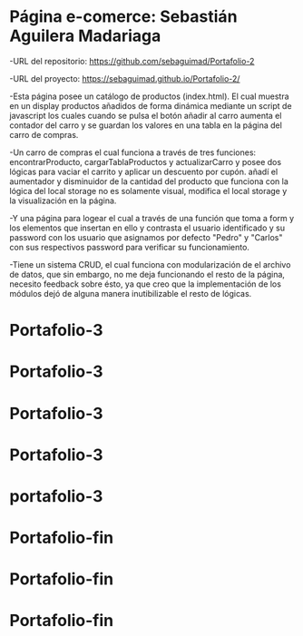 # Página e-comerce: Sebastián Aguilera Madariaga

-URL del repositorio: https://github.com/sebaguimad/Portafolio-2

-URL del proyecto: https://sebaguimad.github.io/Portafolio-2/

-Esta página posee un catálogo de productos (index.html). El cual muestra en un display productos añadidos de forma dinámica mediante un script de javascript los cuales cuando se pulsa el botón añadir al carro aumenta el contador del carro y se guardan los valores en una tabla en la página del carro de compras.

-Un carro de compras el cual funciona a través de tres funciones: encontrarProducto, cargarTablaProductos y actualizarCarro y posee dos lógicas para vaciar el carrito y aplicar un descuento por cupón. añadí el aumentador y disminuidor de la cantidad del producto que funciona con la lógica del local storage no es solamente visual, modifica el local storage y la visualización en la página. 

-Y una página para logear el cual a través de  una función que toma a form y los elementos que insertan en ello y contrasta el usuario identificado y su password con los usuario que asignamos por defecto "Pedro" y "Carlos" con sus respectivos password para verificar su funcionamiento.

-Tiene un sistema CRUD, el cual funciona con modularización de el archivo de datos, que sin embargo, no me deja funcionando el resto de la página, necesito feedback sobre ésto, ya que creo que la implementación de los módulos dejó de alguna manera inutibilizable el resto de lógicas.
# Portafolio-3
# Portafolio-3
# Portafolio-3
# Portafolio-3
# portafolio-3
# Portafolio-fin
# Portafolio-fin
# Portafolio-fin
